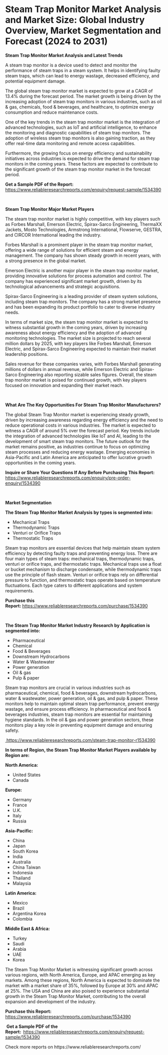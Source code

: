 <p><h1>Steam Trap Monitor Market Analysis and Market Size: Global Industry Overview, Market Segmentation and Forecast (2024 to 2031)</h1></p><p><strong>Steam Trap Monitor Market Analysis and Latest Trends</strong></p>
<p><p>A steam trap monitor is a device used to detect and monitor the performance of steam traps in a steam system. It helps in identifying faulty steam traps, which can lead to energy wastage, decreased efficiency, and potential equipment damage.</p><p>The global steam trap monitor market is expected to grow at a CAGR of 13.4% during the forecast period. The market growth is being driven by the increasing adoption of steam trap monitors in various industries, such as oil & gas, chemicals, food & beverages, and healthcare, to optimize energy consumption and reduce maintenance costs.</p><p>One of the key trends in the steam trap monitor market is the integration of advanced technologies, such as IoT and artificial intelligence, to enhance the monitoring and diagnostic capabilities of steam trap monitors. The adoption of wireless steam trap monitors is also gaining traction, as they offer real-time data monitoring and remote access capabilities.</p><p>Furthermore, the growing focus on energy efficiency and sustainability initiatives across industries is expected to drive the demand for steam trap monitors in the coming years. These factors are expected to contribute to the significant growth of the steam trap monitor market in the forecast period.</p></p>
<p><strong>Get a Sample PDF of the Report:&nbsp;</strong> <a href="https://www.reliableresearchreports.com/enquiry/request-sample/1534390">https://www.reliableresearchreports.com/enquiry/request-sample/1534390</a></p>
<p>&nbsp;</p>
<p><strong>Steam Trap Monitor Major Market Players</strong></p>
<p><p>The steam trap monitor market is highly competitive, with key players such as Forbes Marshall, Emerson Electric, Spirax-Sarco Engineering, ThermaXX Jackets, Mosto Technologies, Armstrong International, Flowserve, GESTRA, and CIRCOR International leading the industry.</p><p>Forbes Marshall is a prominent player in the steam trap monitor market, offering a wide range of solutions for efficient steam and energy management. The company has shown steady growth in recent years, with a strong presence in the global market.</p><p>Emerson Electric is another major player in the steam trap monitor market, providing innovative solutions for process automation and control. The company has experienced significant market growth, driven by its technological advancements and strategic acquisitions.</p><p>Spirax-Sarco Engineering is a leading provider of steam system solutions, including steam trap monitors. The company has a strong market presence and has been expanding its product portfolio to cater to diverse industry needs.</p><p>In terms of market size, the steam trap monitor market is expected to witness substantial growth in the coming years, driven by increasing awareness about energy efficiency and the adoption of advanced monitoring technologies. The market size is projected to reach several million dollars by 2025, with key players like Forbes Marshall, Emerson Electric, and Spirax-Sarco Engineering expected to maintain their market leadership positions.</p><p>Sales revenue for these companies varies, with Forbes Marshall generating millions of dollars in annual revenue, while Emerson Electric and Spirax-Sarco Engineering also reporting sizable sales figures. Overall, the steam trap monitor market is poised for continued growth, with key players focused on innovation and expanding their market reach.</p></p>
<p>&nbsp;</p>
<p><strong>What Are The Key Opportunities For Steam Trap Monitor Manufacturers?</strong></p>
<p><p>The global Steam Trap Monitor market is experiencing steady growth, driven by increasing awareness regarding energy efficiency and the need to reduce operational costs in various industries. The market is expected to witness a CAGR of around 5% over the forecast period. Key trends include the integration of advanced technologies like IoT and AI, leading to the development of smart steam trap monitors. The future outlook for the market remains positive, as industries continue to focus on optimizing steam processes and reducing energy wastage. Emerging economies in Asia-Pacific and Latin America are anticipated to offer lucrative growth opportunities in the coming years.</p></p>
<p><strong>Inquire or Share Your Questions If Any Before Purchasing This Report:</strong> <a href="https://www.reliableresearchreports.com/enquiry/pre-order-enquiry/1534390">https://www.reliableresearchreports.com/enquiry/pre-order-enquiry/1534390</a></p>
<p>&nbsp;</p>
<p><strong>Market Segmentation</strong></p>
<p><strong>The Steam Trap Monitor Market Analysis by types is segmented into:</strong></p>
<p><ul><li>Mechanical Traps</li><li>Thermodynamic Traps</li><li>Venturi or Orifice Traps</li><li>Thermostatic Traps</li></ul></p>
<p><p>Steam trap monitors are essential devices that help maintain steam system efficiency by detecting faulty traps and preventing energy loss. There are four main types of steam traps: mechanical traps, thermodynamic traps, venturi or orifice traps, and thermostatic traps. Mechanical traps use a float or bucket mechanism to discharge condensate, while thermodynamic traps use the principle of flash steam. Venturi or orifice traps rely on differential pressure to function, and thermostatic traps operate based on temperature fluctuations. Each type caters to different applications and system requirements.</p></p>
<p><strong>Purchase this Report:&nbsp;</strong><a href="https://www.reliableresearchreports.com/purchase/1534390">https://www.reliableresearchreports.com/purchase/1534390</a></p>
<p>&nbsp;</p>
<p><strong>The Steam Trap Monitor Market Industry Research by Application is segmented into:</strong></p>
<p><ul><li>Pharmaceutical</li><li>Chemical</li><li>Food & Beverages</li><li>Downstream Hydrocarbons</li><li>Water & Wastewater</li><li>Power generation</li><li>Oil & gas</li><li>Pulp & paper</li></ul></p>
<p><p>Steam trap monitors are crucial in various industries such as pharmaceutical, chemical, food & beverages, downstream hydrocarbons, water & wastewater, power generation, oil & gas, and pulp & paper. These monitors help to maintain optimal steam trap performance, prevent energy wastage, and ensure process efficiency. In pharmaceutical and food & beverages industries, steam trap monitors are essential for maintaining hygiene standards. In the oil & gas and power generation sectors, these monitors play a key role in preventing equipment damage and ensuring safety.</p></p>
<p><a href="https://www.reliableresearchreports.com/steam-trap-monitor-r1534390">&nbsp;https://www.reliableresearchreports.com/steam-trap-monitor-r1534390</a></p>
<p><strong>In terms of Region, the Steam Trap Monitor Market Players available by Region are:</strong></p>
<p>
    <p> <strong> North America: </strong>
        <ul>
            <li>United States</li>
            <li>Canada</li>
        </ul>
        </p> 
    <p> <strong> Europe: </strong>
        <ul>
            <li>Germany</li>
            <li>France</li>
            <li>U.K.</li>
            <li>Italy</li>
            <li>Russia</li>
        </ul>
        </p> 
    <p> <strong> Asia-Pacific: </strong>
        <ul>
            <li>China</li>
            <li>Japan</li>
            <li>South Korea</li>
            <li>India</li>
            <li>Australia</li>
            <li>China Taiwan</li>
            <li>Indonesia</li>
            <li>Thailand</li>
            <li>Malaysia</li>
        </ul>
        </p> 
    <p> <strong> Latin America: </strong>
        <ul>
            <li>Mexico</li>
            <li>Brazil</li>
            <li>Argentina Korea</li>
            <li>Colombia</li>
        </ul>
        </p> 
    <p> <strong> Middle East & Africa: </strong>
        <ul>
            <li>Turkey</li>
            <li>Saudi</li>
            <li>Arabia</li>
            <li>UAE</li>
            <li>Korea</li>
        </ul>
    </p>
    </p>
<p><p>The Steam Trap Monitor Market is witnessing significant growth across various regions, with North America, Europe, and APAC emerging as key markets. Among these regions, North America is expected to dominate the market with a market share of 35%, followed by Europe at 30% and APAC at 25%. The USA and China are also poised to experience substantial growth in the Steam Trap Monitor Market, contributing to the overall expansion and development of the industry.</p></p>
<p><strong>Purchase this Report: </strong><a href="https://www.reliableresearchreports.com/purchase/1534390">https://www.reliableresearchreports.com/purchase/1534390</a></p>
<p>&nbsp;<strong>Get a Sample PDF of the Report:&nbsp;&nbsp;</strong><a href="https://www.reliableresearchreports.com/enquiry/request-sample/1534390">https://www.reliableresearchreports.com/enquiry/request-sample/1534390</a></p>
<p><strong></strong></p>
<p>Check more reports on https://www.reliableresearchreports.com/</p>